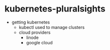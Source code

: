 # kubernetes-pluralsights

- getting kubernetes
    - kubectl used to manage clusters
    - cloud providers
        - linode 
        - google cloud